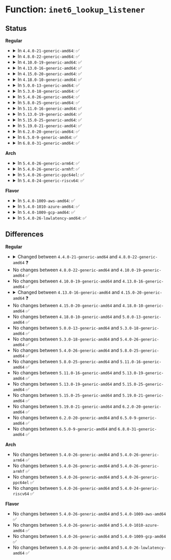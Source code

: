 # Function: <code>inet6_lookup_listener</code>

## Status
<b>Regular</b>
<ul>
<li>
<details>
<summary>In <code>4.4.0-21-generic-amd64</code>: ✅</summary>

```c
struct sock * inet6_lookup_listener(struct net * net, struct inet_hashinfo * hashinfo, const struct in6_addr * saddr, const __be16 sport, const struct in6_addr * daddr, const short unsigned int hnum, const int dif)
```

```json
{
  "name": "inet6_lookup_listener",
  "collision_type": "Unique Global",
  "inline_type": "No",
  "funcs": [
    {
      "addr": 18446744071587241872,
      "name": "inet6_lookup_listener",
      "external": true,
      "loc": "net/ipv6/inet6_hashtables.c:123",
      "file": "net/ipv6/inet6_hashtables.c",
      "inline": "seen, unknown",
      "caller_inline": [],
      "caller_func": [
        "net/ipv6/tcp_ipv6.c:tcp_v6_send_reset",
        "net/ipv6/tcp_ipv6.c:tcp_v6_rcv",
        "net/ipv6/tcp_ipv6.c:tcp_v6_rcv",
        "net/ipv6/inet6_hashtables.c:inet6_lookup"
      ]
    }
  ],
  "symbols": [
    {
      "addr": 18446744071587241872,
      "name": "inet6_lookup_listener",
      "section": ".text",
      "bind": "STB_GLOBAL",
      "size": 726
    }
  ]
}
```
</details>
</li>
<li>
<details>
<summary>In <code>4.8.0-22-generic-amd64</code>: ✅</summary>

```c
struct sock * inet6_lookup_listener(struct net * net, struct inet_hashinfo * hashinfo, struct sk_buff * skb, int doff, const struct in6_addr * saddr, const __be16 sport, const struct in6_addr * daddr, const short unsigned int hnum, const int dif)
```

```json
{
  "name": "inet6_lookup_listener",
  "collision_type": "Unique Global",
  "inline_type": "No",
  "funcs": [
    {
      "addr": 18446744071587705600,
      "name": "inet6_lookup_listener",
      "external": true,
      "loc": "net/ipv6/inet6_hashtables.c:124",
      "file": "net/ipv6/inet6_hashtables.c",
      "inline": "seen, unknown",
      "caller_inline": [],
      "caller_func": [
        "net/ipv6/tcp_ipv6.c:tcp_v6_rcv",
        "net/ipv6/tcp_ipv6.c:tcp_v6_rcv",
        "net/ipv6/tcp_ipv6.c:tcp_v6_send_reset",
        "net/ipv6/inet6_hashtables.c:inet6_lookup"
      ]
    }
  ],
  "symbols": [
    {
      "addr": 18446744071587705600,
      "name": "inet6_lookup_listener",
      "section": ".text",
      "bind": "STB_GLOBAL",
      "size": 461
    }
  ]
}
```
</details>
</li>
<li>
<details>
<summary>In <code>4.10.0-19-generic-amd64</code>: ✅</summary>

```c
struct sock * inet6_lookup_listener(struct net * net, struct inet_hashinfo * hashinfo, struct sk_buff * skb, int doff, const struct in6_addr * saddr, const __be16 sport, const struct in6_addr * daddr, const short unsigned int hnum, const int dif)
```

```json
{
  "name": "inet6_lookup_listener",
  "collision_type": "Unique Global",
  "inline_type": "No",
  "funcs": [
    {
      "addr": 18446744071587920160,
      "name": "inet6_lookup_listener",
      "external": true,
      "loc": "net/ipv6/inet6_hashtables.c:124",
      "file": "net/ipv6/inet6_hashtables.c",
      "inline": "seen, unknown",
      "caller_inline": [],
      "caller_func": [
        "net/ipv6/tcp_ipv6.c:tcp_v6_rcv",
        "net/ipv6/tcp_ipv6.c:tcp_v6_rcv",
        "net/ipv6/tcp_ipv6.c:tcp_v6_send_reset",
        "net/ipv6/inet6_hashtables.c:inet6_lookup"
      ]
    }
  ],
  "symbols": [
    {
      "addr": 18446744071587920160,
      "name": "inet6_lookup_listener",
      "section": ".text",
      "bind": "STB_GLOBAL",
      "size": 532
    }
  ]
}
```
</details>
</li>
<li>
<details>
<summary>In <code>4.13.0-16-generic-amd64</code>: ✅</summary>

```c
struct sock * inet6_lookup_listener(struct net * net, struct inet_hashinfo * hashinfo, struct sk_buff * skb, int doff, const struct in6_addr * saddr, const __be16 sport, const struct in6_addr * daddr, const short unsigned int hnum, const int dif)
```

```json
{
  "name": "inet6_lookup_listener",
  "collision_type": "Unique Global",
  "inline_type": "No",
  "funcs": [
    {
      "addr": 18446744071588078096,
      "name": "inet6_lookup_listener",
      "external": true,
      "loc": "net/ipv6/inet6_hashtables.c:124",
      "file": "net/ipv6/inet6_hashtables.c",
      "inline": "seen, unknown",
      "caller_inline": [],
      "caller_func": [
        "net/ipv6/tcp_ipv6.c:tcp_v6_rcv",
        "net/ipv6/tcp_ipv6.c:tcp_v6_rcv",
        "net/ipv6/tcp_ipv6.c:tcp_v6_send_reset",
        "net/ipv6/inet6_hashtables.c:inet6_lookup"
      ]
    }
  ],
  "symbols": [
    {
      "addr": 18446744071588078096,
      "name": "inet6_lookup_listener",
      "section": ".text",
      "bind": "STB_GLOBAL",
      "size": 451
    }
  ]
}
```
</details>
</li>
<li>
<details>
<summary>In <code>4.15.0-20-generic-amd64</code>: ✅</summary>

```c
struct sock * inet6_lookup_listener(struct net * net, struct inet_hashinfo * hashinfo, struct sk_buff * skb, int doff, const struct in6_addr * saddr, const __be16 sport, const struct in6_addr * daddr, const short unsigned int hnum, const int dif, const int sdif)
```

```json
{
  "name": "inet6_lookup_listener",
  "collision_type": "Unique Global",
  "inline_type": "No",
  "funcs": [
    {
      "addr": 18446744071588622448,
      "name": "inet6_lookup_listener",
      "external": true,
      "loc": "net/ipv6/inet6_hashtables.c:128",
      "file": "net/ipv6/inet6_hashtables.c",
      "inline": "seen, unknown",
      "caller_inline": [],
      "caller_func": [
        "net/ipv6/tcp_ipv6.c:tcp_v6_rcv",
        "net/ipv6/tcp_ipv6.c:tcp_v6_rcv",
        "net/ipv6/tcp_ipv6.c:tcp_v6_send_reset",
        "net/ipv6/inet6_hashtables.c:inet6_lookup"
      ]
    }
  ],
  "symbols": [
    {
      "addr": 18446744071588622448,
      "name": "inet6_lookup_listener",
      "section": ".text",
      "bind": "STB_GLOBAL",
      "size": 470
    }
  ]
}
```
</details>
</li>
<li>
<details>
<summary>In <code>4.18.0-10-generic-amd64</code>: ✅</summary>

```c
struct sock * inet6_lookup_listener(struct net * net, struct inet_hashinfo * hashinfo, struct sk_buff * skb, int doff, const struct in6_addr * saddr, const __be16 sport, const struct in6_addr * daddr, const short unsigned int hnum, const int dif, const int sdif)
```

```json
{
  "name": "inet6_lookup_listener",
  "collision_type": "Unique Global",
  "inline_type": "No",
  "funcs": [
    {
      "addr": 18446744071588988816,
      "name": "inet6_lookup_listener",
      "external": true,
      "loc": "net/ipv6/inet6_hashtables.c:162",
      "file": "net/ipv6/inet6_hashtables.c",
      "inline": "seen, unknown",
      "caller_inline": [],
      "caller_func": [
        "net/ipv6/tcp_ipv6.c:tcp_v6_rcv",
        "net/ipv6/tcp_ipv6.c:tcp_v6_rcv",
        "net/ipv6/tcp_ipv6.c:tcp_v6_send_reset",
        "net/ipv6/inet6_hashtables.c:inet6_lookup"
      ]
    }
  ],
  "symbols": [
    {
      "addr": 18446744071588988816,
      "name": "inet6_lookup_listener",
      "section": ".text",
      "bind": "STB_GLOBAL",
      "size": 1275
    }
  ]
}
```
</details>
</li>
<li>
<details>
<summary>In <code>5.0.0-13-generic-amd64</code>: ✅</summary>

```c
struct sock * inet6_lookup_listener(struct net * net, struct inet_hashinfo * hashinfo, struct sk_buff * skb, int doff, const struct in6_addr * saddr, const __be16 sport, const struct in6_addr * daddr, const short unsigned int hnum, const int dif, const int sdif)
```

```json
{
  "name": "inet6_lookup_listener",
  "collision_type": "Unique Global",
  "inline_type": "No",
  "funcs": [
    {
      "addr": 18446744071589212976,
      "name": "inet6_lookup_listener",
      "external": true,
      "loc": "net/ipv6/inet6_hashtables.c:153",
      "file": "net/ipv6/inet6_hashtables.c",
      "inline": "seen, unknown",
      "caller_inline": [],
      "caller_func": [
        "net/core/filter.c:sk_lookup",
        "net/ipv6/tcp_ipv6.c:tcp_v6_rcv",
        "net/ipv6/tcp_ipv6.c:tcp_v6_rcv",
        "net/ipv6/tcp_ipv6.c:tcp_v6_send_reset",
        "net/ipv6/inet6_hashtables.c:inet6_lookup"
      ]
    }
  ],
  "symbols": [
    {
      "addr": 18446744071589212976,
      "name": "inet6_lookup_listener",
      "section": ".text",
      "bind": "STB_GLOBAL",
      "size": 796
    }
  ]
}
```
</details>
</li>
<li>
<details>
<summary>In <code>5.3.0-18-generic-amd64</code>: ✅</summary>

```c
struct sock * inet6_lookup_listener(struct net * net, struct inet_hashinfo * hashinfo, struct sk_buff * skb, int doff, const struct in6_addr * saddr, const __be16 sport, const struct in6_addr * daddr, const short unsigned int hnum, const int dif, const int sdif)
```

```json
{
  "name": "inet6_lookup_listener",
  "collision_type": "Unique Global",
  "inline_type": "No",
  "funcs": [
    {
      "addr": 18446744071589666944,
      "name": "inet6_lookup_listener",
      "external": true,
      "loc": "net/ipv6/inet6_hashtables.c:149",
      "file": "net/ipv6/inet6_hashtables.c",
      "inline": "seen, unknown",
      "caller_inline": [],
      "caller_func": [
        "net/core/filter.c:sk_lookup",
        "net/ipv6/tcp_ipv6.c:tcp_v6_rcv",
        "net/ipv6/tcp_ipv6.c:tcp_v6_rcv",
        "net/ipv6/tcp_ipv6.c:tcp_v6_send_reset",
        "net/ipv6/inet6_hashtables.c:inet6_lookup"
      ]
    }
  ],
  "symbols": [
    {
      "addr": 18446744071589666944,
      "name": "inet6_lookup_listener",
      "section": ".text",
      "bind": "STB_GLOBAL",
      "size": 749
    }
  ]
}
```
</details>
</li>
<li>
<details>
<summary>In <code>5.4.0-26-generic-amd64</code>: ✅</summary>

```c
struct sock * inet6_lookup_listener(struct net * net, struct inet_hashinfo * hashinfo, struct sk_buff * skb, int doff, const struct in6_addr * saddr, const __be16 sport, const struct in6_addr * daddr, const short unsigned int hnum, const int dif, const int sdif)
```

```json
{
  "name": "inet6_lookup_listener",
  "collision_type": "Unique Global",
  "inline_type": "No",
  "funcs": [
    {
      "addr": 18446744071589891200,
      "name": "inet6_lookup_listener",
      "external": true,
      "loc": "net/ipv6/inet6_hashtables.c:149",
      "file": "net/ipv6/inet6_hashtables.c",
      "inline": "seen, unknown",
      "caller_inline": [],
      "caller_func": [
        "net/core/filter.c:sk_lookup",
        "net/ipv6/tcp_ipv6.c:tcp_v6_rcv",
        "net/ipv6/tcp_ipv6.c:tcp_v6_rcv",
        "net/ipv6/tcp_ipv6.c:tcp_v6_send_reset",
        "net/ipv6/inet6_hashtables.c:inet6_lookup"
      ]
    }
  ],
  "symbols": [
    {
      "addr": 18446744071589891200,
      "name": "inet6_lookup_listener",
      "section": ".text",
      "bind": "STB_GLOBAL",
      "size": 755
    }
  ]
}
```
</details>
</li>
<li>
<details>
<summary>In <code>5.8.0-25-generic-amd64</code>: ✅</summary>

```c
struct sock * inet6_lookup_listener(struct net * net, struct inet_hashinfo * hashinfo, struct sk_buff * skb, int doff, const struct in6_addr * saddr, const __be16 sport, const struct in6_addr * daddr, const short unsigned int hnum, const int dif, const int sdif)
```

```json
{
  "name": "inet6_lookup_listener",
  "collision_type": "Unique Global",
  "inline_type": "No",
  "funcs": [
    {
      "addr": 18446744071590921728,
      "name": "inet6_lookup_listener",
      "external": true,
      "loc": "net/ipv6/inet6_hashtables.c:149",
      "file": "net/ipv6/inet6_hashtables.c",
      "inline": "seen, unknown",
      "caller_inline": [],
      "caller_func": [
        "net/core/filter.c:sk_lookup",
        "net/ipv6/tcp_ipv6.c:tcp_v6_rcv",
        "net/ipv6/tcp_ipv6.c:tcp_v6_rcv",
        "net/ipv6/tcp_ipv6.c:tcp_v6_send_reset",
        "net/ipv6/tcp_ipv6.c:tcp_v6_send_reset",
        "net/ipv6/inet6_hashtables.c:inet6_lookup"
      ]
    }
  ],
  "symbols": [
    {
      "addr": 18446744071590921728,
      "name": "inet6_lookup_listener",
      "section": ".text",
      "bind": "STB_GLOBAL",
      "size": 240
    }
  ]
}
```
</details>
</li>
<li>
<details>
<summary>In <code>5.11.0-16-generic-amd64</code>: ✅</summary>

```c
struct sock * inet6_lookup_listener(struct net * net, struct inet_hashinfo * hashinfo, struct sk_buff * skb, int doff, const struct in6_addr * saddr, const __be16 sport, const struct in6_addr * daddr, const short unsigned int hnum, const int dif, const int sdif)
```

```json
{
  "name": "inet6_lookup_listener",
  "collision_type": "Unique Global",
  "inline_type": "No",
  "funcs": [
    {
      "addr": 18446744071590985312,
      "name": "inet6_lookup_listener",
      "external": true,
      "loc": "net/ipv6/inet6_hashtables.c:187",
      "file": "net/ipv6/inet6_hashtables.c",
      "inline": "seen, unknown",
      "caller_inline": [],
      "caller_func": [
        "net/core/filter.c:sk_lookup",
        "net/ipv6/tcp_ipv6.c:tcp_v6_rcv",
        "net/ipv6/tcp_ipv6.c:tcp_v6_rcv",
        "net/ipv6/tcp_ipv6.c:tcp_v6_send_reset",
        "net/ipv6/tcp_ipv6.c:tcp_v6_send_reset",
        "net/ipv6/inet6_hashtables.c:inet6_lookup"
      ]
    }
  ],
  "symbols": [
    {
      "addr": 18446744071590985312,
      "name": "inet6_lookup_listener",
      "section": ".text",
      "bind": "STB_GLOBAL",
      "size": 491
    }
  ]
}
```
</details>
</li>
<li>
<details>
<summary>In <code>5.13.0-19-generic-amd64</code>: ✅</summary>

```c
struct sock * inet6_lookup_listener(struct net * net, struct inet_hashinfo * hashinfo, struct sk_buff * skb, int doff, const struct in6_addr * saddr, const __be16 sport, const struct in6_addr * daddr, const short unsigned int hnum, const int dif, const int sdif)
```

```json
{
  "name": "inet6_lookup_listener",
  "collision_type": "Unique Global",
  "inline_type": "No",
  "funcs": [
    {
      "addr": 18446744071590915952,
      "name": "inet6_lookup_listener",
      "external": true,
      "loc": "net/ipv6/inet6_hashtables.c:187",
      "file": "net/ipv6/inet6_hashtables.c",
      "inline": "seen, unknown",
      "caller_inline": [],
      "caller_func": [
        "net/core/filter.c:sk_lookup",
        "net/ipv6/tcp_ipv6.c:tcp_v6_rcv",
        "net/ipv6/tcp_ipv6.c:tcp_v6_rcv",
        "net/ipv6/tcp_ipv6.c:tcp_v6_send_reset",
        "net/ipv6/tcp_ipv6.c:tcp_v6_send_reset",
        "net/ipv6/inet6_hashtables.c:inet6_lookup"
      ]
    }
  ],
  "symbols": [
    {
      "addr": 18446744071590915952,
      "name": "inet6_lookup_listener",
      "section": ".text",
      "bind": "STB_GLOBAL",
      "size": 485
    }
  ]
}
```
</details>
</li>
<li>
<details>
<summary>In <code>5.15.0-25-generic-amd64</code>: ✅</summary>

```c
struct sock * inet6_lookup_listener(struct net * net, struct inet_hashinfo * hashinfo, struct sk_buff * skb, int doff, const struct in6_addr * saddr, const __be16 sport, const struct in6_addr * daddr, const short unsigned int hnum, const int dif, const int sdif)
```

```json
{
  "name": "inet6_lookup_listener",
  "collision_type": "Unique Global",
  "inline_type": "No",
  "funcs": [
    {
      "addr": 18446744071591751744,
      "name": "inet6_lookup_listener",
      "external": true,
      "loc": "net/ipv6/inet6_hashtables.c:187",
      "file": "net/ipv6/inet6_hashtables.c",
      "inline": "seen, unknown",
      "caller_inline": [],
      "caller_func": [
        "net/core/filter.c:sk_lookup",
        "net/ipv6/tcp_ipv6.c:tcp_v6_rcv",
        "net/ipv6/tcp_ipv6.c:tcp_v6_rcv",
        "net/ipv6/tcp_ipv6.c:tcp_v6_send_reset",
        "net/ipv6/tcp_ipv6.c:tcp_v6_send_reset",
        "net/ipv6/inet6_hashtables.c:inet6_lookup"
      ]
    }
  ],
  "symbols": [
    {
      "addr": 18446744071591751744,
      "name": "inet6_lookup_listener",
      "section": ".text",
      "bind": "STB_GLOBAL",
      "size": 481
    }
  ]
}
```
</details>
</li>
<li>
<details>
<summary>In <code>5.19.0-21-generic-amd64</code>: ✅</summary>

```c
struct sock * inet6_lookup_listener(struct net * net, struct inet_hashinfo * hashinfo, struct sk_buff * skb, int doff, const struct in6_addr * saddr, const __be16 sport, const struct in6_addr * daddr, const short unsigned int hnum, const int dif, const int sdif)
```

```json
{
  "name": "inet6_lookup_listener",
  "collision_type": "Unique Global",
  "inline_type": "No",
  "funcs": [
    {
      "addr": 18446744071593458224,
      "name": "inet6_lookup_listener",
      "external": true,
      "loc": "net/ipv6/inet6_hashtables.c:186",
      "file": "net/ipv6/inet6_hashtables.c",
      "inline": "seen, unknown",
      "caller_inline": [],
      "caller_func": [
        "net/core/filter.c:sk_lookup",
        "net/ipv6/tcp_ipv6.c:tcp_v6_rcv",
        "net/ipv6/tcp_ipv6.c:tcp_v6_rcv",
        "net/ipv6/tcp_ipv6.c:tcp_v6_send_reset",
        "net/ipv6/tcp_ipv6.c:tcp_v6_send_reset",
        "net/ipv6/tcp_ipv6.c:tcp_v6_send_reset",
        "net/ipv6/inet6_hashtables.c:inet6_lookup"
      ]
    }
  ],
  "symbols": [
    {
      "addr": 18446744071593458224,
      "name": "inet6_lookup_listener",
      "section": ".text",
      "bind": "STB_GLOBAL",
      "size": 508
    }
  ]
}
```
</details>
</li>
<li>
<details>
<summary>In <code>6.2.0-20-generic-amd64</code>: ✅</summary>

```c
struct sock * inet6_lookup_listener(struct net * net, struct inet_hashinfo * hashinfo, struct sk_buff * skb, int doff, const struct in6_addr * saddr, const __be16 sport, const struct in6_addr * daddr, const short unsigned int hnum, const int dif, const int sdif)
```

```json
{
  "name": "inet6_lookup_listener",
  "collision_type": "Unique Global",
  "inline_type": "No",
  "funcs": [
    {
      "addr": 18446744071595375392,
      "name": "inet6_lookup_listener",
      "external": true,
      "loc": "net/ipv6/inet6_hashtables.c:184",
      "file": "net/ipv6/inet6_hashtables.c",
      "inline": "seen, unknown",
      "caller_inline": [],
      "caller_func": [
        "net/core/filter.c:sk_lookup",
        "net/ipv6/tcp_ipv6.c:tcp_v6_rcv",
        "net/ipv6/tcp_ipv6.c:tcp_v6_rcv",
        "net/ipv6/tcp_ipv6.c:tcp_v6_send_reset",
        "net/ipv6/tcp_ipv6.c:tcp_v6_send_reset",
        "net/ipv6/tcp_ipv6.c:tcp_v6_send_reset",
        "net/ipv6/inet6_hashtables.c:inet6_lookup"
      ]
    }
  ],
  "symbols": [
    {
      "addr": 18446744071595375392,
      "name": "inet6_lookup_listener",
      "section": ".text",
      "bind": "STB_GLOBAL",
      "size": 507
    }
  ]
}
```
</details>
</li>
<li>
<details>
<summary>In <code>6.5.0-9-generic-amd64</code>: ✅</summary>

```c
struct sock * inet6_lookup_listener(struct net * net, struct inet_hashinfo * hashinfo, struct sk_buff * skb, int doff, const struct in6_addr * saddr, const __be16 sport, const struct in6_addr * daddr, const short unsigned int hnum, const int dif, const int sdif)
```

```json
{
  "name": "inet6_lookup_listener",
  "collision_type": "Unique Global",
  "inline_type": "No",
  "funcs": [
    {
      "addr": 18446744071595772288,
      "name": "inet6_lookup_listener",
      "external": true,
      "loc": "net/ipv6/inet6_hashtables.c:184",
      "file": "net/ipv6/inet6_hashtables.c",
      "inline": "seen, unknown",
      "caller_inline": [],
      "caller_func": [
        "net/core/filter.c:sk_lookup",
        "net/ipv6/tcp_ipv6.c:tcp_v6_rcv",
        "net/ipv6/tcp_ipv6.c:tcp_v6_rcv",
        "net/ipv6/tcp_ipv6.c:tcp_v6_send_reset",
        "net/ipv6/tcp_ipv6.c:tcp_v6_send_reset",
        "net/ipv6/tcp_ipv6.c:tcp_v6_send_reset",
        "net/ipv6/inet6_hashtables.c:inet6_lookup"
      ]
    }
  ],
  "symbols": [
    {
      "addr": 18446744071595772288,
      "name": "inet6_lookup_listener",
      "section": ".text",
      "bind": "STB_GLOBAL",
      "size": 966
    }
  ]
}
```
</details>
</li>
<li>
<details>
<summary>In <code>6.8.0-31-generic-amd64</code>: ✅</summary>

```c
struct sock * inet6_lookup_listener(struct net * net, struct inet_hashinfo * hashinfo, struct sk_buff * skb, int doff, const struct in6_addr * saddr, const __be16 sport, const struct in6_addr * daddr, const short unsigned int hnum, const int dif, const int sdif)
```

```json
{
  "name": "inet6_lookup_listener",
  "collision_type": "Unique Global",
  "inline_type": "No",
  "funcs": [
    {
      "addr": 18446744071596620928,
      "name": "inet6_lookup_listener",
      "external": true,
      "loc": "net/ipv6/inet6_hashtables.c:203",
      "file": "net/ipv6/inet6_hashtables.c",
      "inline": "seen, unknown",
      "caller_inline": [],
      "caller_func": [
        "net/core/filter.c:sk_lookup",
        "net/ipv6/tcp_ipv6.c:tcp_v6_rcv",
        "net/ipv6/tcp_ipv6.c:tcp_v6_send_reset",
        "net/ipv6/tcp_ipv6.c:tcp_v6_send_reset",
        "net/ipv6/tcp_ipv6.c:tcp_v6_send_reset",
        "net/ipv6/tcp_ipv6.c:__inet6_lookup_skb",
        "net/ipv6/inet6_hashtables.c:inet6_lookup"
      ]
    }
  ],
  "symbols": [
    {
      "addr": 18446744071596620928,
      "name": "inet6_lookup_listener",
      "section": ".text",
      "bind": "STB_GLOBAL",
      "size": 930
    }
  ]
}
```
</details>
</li>
</ul>
<b>Arch</b>
<ul>
<li>
<details>
<summary>In <code>5.4.0-26-generic-arm64</code>: ✅</summary>

```c
struct sock * inet6_lookup_listener(struct net * net, struct inet_hashinfo * hashinfo, struct sk_buff * skb, int doff, const struct in6_addr * saddr, const __be16 sport, const struct in6_addr * daddr, const short unsigned int hnum, const int dif, const int sdif)
```

```json
{
  "name": "inet6_lookup_listener",
  "collision_type": "Unique Global",
  "inline_type": "No",
  "funcs": [
    {
      "addr": 18446603336503613824,
      "name": "inet6_lookup_listener",
      "external": true,
      "loc": "net/ipv6/inet6_hashtables.c:149",
      "file": "net/ipv6/inet6_hashtables.c",
      "inline": "seen, unknown",
      "caller_inline": [],
      "caller_func": [
        "net/core/filter.c:sk_lookup",
        "net/ipv6/tcp_ipv6.c:tcp_v6_rcv",
        "net/ipv6/tcp_ipv6.c:tcp_v6_rcv",
        "net/ipv6/tcp_ipv6.c:tcp_v6_send_reset",
        "net/ipv6/inet6_hashtables.c:inet6_lookup"
      ]
    }
  ],
  "symbols": [
    {
      "addr": 18446603336503613824,
      "name": "inet6_lookup_listener",
      "section": ".text",
      "bind": "STB_GLOBAL",
      "size": 1012
    }
  ]
}
```
</details>
</li>
<li>
<details>
<summary>In <code>5.4.0-26-generic-armhf</code>: ✅</summary>

```c
struct sock * inet6_lookup_listener(struct net * net, struct inet_hashinfo * hashinfo, struct sk_buff * skb, int doff, const struct in6_addr * saddr, const __be16 sport, const struct in6_addr * daddr, const short unsigned int hnum, const int dif, const int sdif)
```

```json
{
  "name": "inet6_lookup_listener",
  "collision_type": "Unique Global",
  "inline_type": "No",
  "funcs": [
    {
      "addr": 3236257648,
      "name": "inet6_lookup_listener",
      "external": true,
      "loc": "net/ipv6/inet6_hashtables.c:149",
      "file": "net/ipv6/inet6_hashtables.c",
      "inline": "seen, unknown",
      "caller_inline": [],
      "caller_func": [
        "net/core/filter.c:sk_lookup",
        "net/ipv6/tcp_ipv6.c:tcp_v6_rcv",
        "net/ipv6/tcp_ipv6.c:tcp_v6_rcv",
        "net/ipv6/tcp_ipv6.c:tcp_v6_send_reset",
        "net/ipv6/inet6_hashtables.c:inet6_lookup"
      ]
    }
  ],
  "symbols": [
    {
      "addr": 3236257648,
      "name": "inet6_lookup_listener",
      "section": ".text",
      "bind": "STB_GLOBAL",
      "size": 960
    }
  ]
}
```
</details>
</li>
<li>
<details>
<summary>In <code>5.4.0-26-generic-ppc64el</code>: ✅</summary>

```c
struct sock * inet6_lookup_listener(struct net * net, struct inet_hashinfo * hashinfo, struct sk_buff * skb, int doff, const struct in6_addr * saddr, const __be16 sport, const struct in6_addr * daddr, const short unsigned int hnum, const int dif, const int sdif)
```

```json
{
  "name": "inet6_lookup_listener",
  "collision_type": "Unique Global",
  "inline_type": "No",
  "funcs": [
    {
      "addr": 13835058055297427760,
      "name": "inet6_lookup_listener",
      "external": true,
      "loc": "net/ipv6/inet6_hashtables.c:149",
      "file": "net/ipv6/inet6_hashtables.c",
      "inline": "seen, unknown",
      "caller_inline": [],
      "caller_func": [
        "net/core/filter.c:sk_lookup",
        "net/ipv6/tcp_ipv6.c:tcp_v6_rcv",
        "net/ipv6/tcp_ipv6.c:tcp_v6_rcv",
        "net/ipv6/tcp_ipv6.c:tcp_v6_send_reset",
        "net/ipv6/inet6_hashtables.c:inet6_lookup"
      ]
    }
  ],
  "symbols": [
    {
      "addr": 13835058055297427760,
      "name": "inet6_lookup_listener",
      "section": ".text",
      "bind": "STB_GLOBAL",
      "size": 1000
    }
  ]
}
```
</details>
</li>
<li>
<details>
<summary>In <code>5.4.0-24-generic-riscv64</code>: ✅</summary>

```c
struct sock * inet6_lookup_listener(struct net * net, struct inet_hashinfo * hashinfo, struct sk_buff * skb, int doff, const struct in6_addr * saddr, const __be16 sport, const struct in6_addr * daddr, const short unsigned int hnum, const int dif, const int sdif)
```

```json
{
  "name": "inet6_lookup_listener",
  "collision_type": "Unique Global",
  "inline_type": "No",
  "funcs": [
    {
      "addr": 18446743936279564582,
      "name": "inet6_lookup_listener",
      "external": true,
      "loc": "net/ipv6/inet6_hashtables.c:149",
      "file": "net/ipv6/inet6_hashtables.c",
      "inline": "seen, unknown",
      "caller_inline": [],
      "caller_func": [
        "net/core/filter.c:sk_lookup",
        "net/ipv6/tcp_ipv6.c:tcp_v6_rcv",
        "net/ipv6/tcp_ipv6.c:tcp_v6_rcv",
        "net/ipv6/tcp_ipv6.c:tcp_v6_send_reset",
        "net/ipv6/inet6_hashtables.c:inet6_lookup"
      ]
    }
  ],
  "symbols": [
    {
      "addr": 18446743936279564582,
      "name": "inet6_lookup_listener",
      "section": ".text",
      "bind": "STB_GLOBAL",
      "size": 1320
    }
  ]
}
```
</details>
</li>
</ul>
<b>Flavor</b>
<ul>
<li>
<details>
<summary>In <code>5.4.0-1009-aws-amd64</code>: ✅</summary>

```c
struct sock * inet6_lookup_listener(struct net * net, struct inet_hashinfo * hashinfo, struct sk_buff * skb, int doff, const struct in6_addr * saddr, const __be16 sport, const struct in6_addr * daddr, const short unsigned int hnum, const int dif, const int sdif)
```

```json
{
  "name": "inet6_lookup_listener",
  "collision_type": "Unique Global",
  "inline_type": "No",
  "funcs": [
    {
      "addr": 18446744071589495568,
      "name": "inet6_lookup_listener",
      "external": true,
      "loc": "net/ipv6/inet6_hashtables.c:149",
      "file": "net/ipv6/inet6_hashtables.c",
      "inline": "seen, unknown",
      "caller_inline": [],
      "caller_func": [
        "net/core/filter.c:sk_lookup",
        "net/ipv6/tcp_ipv6.c:tcp_v6_rcv",
        "net/ipv6/tcp_ipv6.c:tcp_v6_rcv",
        "net/ipv6/tcp_ipv6.c:tcp_v6_send_reset",
        "net/ipv6/inet6_hashtables.c:inet6_lookup"
      ]
    }
  ],
  "symbols": [
    {
      "addr": 18446744071589495568,
      "name": "inet6_lookup_listener",
      "section": ".text",
      "bind": "STB_GLOBAL",
      "size": 755
    }
  ]
}
```
</details>
</li>
<li>
<details>
<summary>In <code>5.4.0-1010-azure-amd64</code>: ✅</summary>

```c
struct sock * inet6_lookup_listener(struct net * net, struct inet_hashinfo * hashinfo, struct sk_buff * skb, int doff, const struct in6_addr * saddr, const __be16 sport, const struct in6_addr * daddr, const short unsigned int hnum, const int dif, const int sdif)
```

```json
{
  "name": "inet6_lookup_listener",
  "collision_type": "Unique Global",
  "inline_type": "No",
  "funcs": [
    {
      "addr": 18446744071589220560,
      "name": "inet6_lookup_listener",
      "external": true,
      "loc": "net/ipv6/inet6_hashtables.c:149",
      "file": "net/ipv6/inet6_hashtables.c",
      "inline": "seen, unknown",
      "caller_inline": [],
      "caller_func": [
        "net/core/filter.c:sk_lookup",
        "net/ipv6/tcp_ipv6.c:tcp_v6_rcv",
        "net/ipv6/tcp_ipv6.c:tcp_v6_rcv",
        "net/ipv6/tcp_ipv6.c:tcp_v6_send_reset",
        "net/ipv6/inet6_hashtables.c:inet6_lookup"
      ]
    }
  ],
  "symbols": [
    {
      "addr": 18446744071589220560,
      "name": "inet6_lookup_listener",
      "section": ".text",
      "bind": "STB_GLOBAL",
      "size": 755
    }
  ]
}
```
</details>
</li>
<li>
<details>
<summary>In <code>5.4.0-1009-gcp-amd64</code>: ✅</summary>

```c
struct sock * inet6_lookup_listener(struct net * net, struct inet_hashinfo * hashinfo, struct sk_buff * skb, int doff, const struct in6_addr * saddr, const __be16 sport, const struct in6_addr * daddr, const short unsigned int hnum, const int dif, const int sdif)
```

```json
{
  "name": "inet6_lookup_listener",
  "collision_type": "Unique Global",
  "inline_type": "No",
  "funcs": [
    {
      "addr": 18446744071589936832,
      "name": "inet6_lookup_listener",
      "external": true,
      "loc": "net/ipv6/inet6_hashtables.c:149",
      "file": "net/ipv6/inet6_hashtables.c",
      "inline": "seen, unknown",
      "caller_inline": [],
      "caller_func": [
        "net/core/filter.c:sk_lookup",
        "net/ipv6/tcp_ipv6.c:tcp_v6_rcv",
        "net/ipv6/tcp_ipv6.c:tcp_v6_rcv",
        "net/ipv6/tcp_ipv6.c:tcp_v6_send_reset",
        "net/ipv6/inet6_hashtables.c:inet6_lookup"
      ]
    }
  ],
  "symbols": [
    {
      "addr": 18446744071589936832,
      "name": "inet6_lookup_listener",
      "section": ".text",
      "bind": "STB_GLOBAL",
      "size": 755
    }
  ]
}
```
</details>
</li>
<li>
<details>
<summary>In <code>5.4.0-26-lowlatency-amd64</code>: ✅</summary>

```c
struct sock * inet6_lookup_listener(struct net * net, struct inet_hashinfo * hashinfo, struct sk_buff * skb, int doff, const struct in6_addr * saddr, const __be16 sport, const struct in6_addr * daddr, const short unsigned int hnum, const int dif, const int sdif)
```

```json
{
  "name": "inet6_lookup_listener",
  "collision_type": "Unique Global",
  "inline_type": "No",
  "funcs": [
    {
      "addr": 18446744071589986320,
      "name": "inet6_lookup_listener",
      "external": true,
      "loc": "net/ipv6/inet6_hashtables.c:149",
      "file": "net/ipv6/inet6_hashtables.c",
      "inline": "seen, unknown",
      "caller_inline": [],
      "caller_func": [
        "net/core/filter.c:sk_lookup",
        "net/ipv6/tcp_ipv6.c:tcp_v6_rcv",
        "net/ipv6/tcp_ipv6.c:tcp_v6_rcv",
        "net/ipv6/tcp_ipv6.c:tcp_v6_send_reset",
        "net/ipv6/inet6_hashtables.c:inet6_lookup"
      ]
    }
  ],
  "symbols": [
    {
      "addr": 18446744071589986320,
      "name": "inet6_lookup_listener",
      "section": ".text",
      "bind": "STB_GLOBAL",
      "size": 755
    }
  ]
}
```
</details>
</li>
</ul>

## Differences
<b>Regular</b>
<ul>
<li>
<details>
<summary>Changed between <code>4.4.0-21-generic-amd64</code> and <code>4.8.0-22-generic-amd64</code> ❓</summary>
<ul>
<li>
<b>Param added. </b>
<code>struct sk_buff * skb</code>
</li>
<li>
<b>Param added. </b>
<code>int doff</code>
</li>
<li>
<b>Param reordered. </b>
<code>net, hashinfo, saddr, sport, daddr, hnum, dif</code> ➡️ <code>net, hashinfo, skb, doff, saddr, sport, daddr, hnum, dif</code>
</li>
</ul>
</details>
</li>
<li>
No changes between <code>4.8.0-22-generic-amd64</code> and <code>4.10.0-19-generic-amd64</code> ✅
</li>
<li>
No changes between <code>4.10.0-19-generic-amd64</code> and <code>4.13.0-16-generic-amd64</code> ✅
</li>
<li>
<details>
<summary>Changed between <code>4.13.0-16-generic-amd64</code> and <code>4.15.0-20-generic-amd64</code> ❓</summary>
<ul>
<li>
<b>Param added. </b>
<code>const int sdif</code>
</li>
</ul>
</details>
</li>
<li>
No changes between <code>4.15.0-20-generic-amd64</code> and <code>4.18.0-10-generic-amd64</code> ✅
</li>
<li>
No changes between <code>4.18.0-10-generic-amd64</code> and <code>5.0.0-13-generic-amd64</code> ✅
</li>
<li>
No changes between <code>5.0.0-13-generic-amd64</code> and <code>5.3.0-18-generic-amd64</code> ✅
</li>
<li>
No changes between <code>5.3.0-18-generic-amd64</code> and <code>5.4.0-26-generic-amd64</code> ✅
</li>
<li>
No changes between <code>5.4.0-26-generic-amd64</code> and <code>5.8.0-25-generic-amd64</code> ✅
</li>
<li>
No changes between <code>5.8.0-25-generic-amd64</code> and <code>5.11.0-16-generic-amd64</code> ✅
</li>
<li>
No changes between <code>5.11.0-16-generic-amd64</code> and <code>5.13.0-19-generic-amd64</code> ✅
</li>
<li>
No changes between <code>5.13.0-19-generic-amd64</code> and <code>5.15.0-25-generic-amd64</code> ✅
</li>
<li>
No changes between <code>5.15.0-25-generic-amd64</code> and <code>5.19.0-21-generic-amd64</code> ✅
</li>
<li>
No changes between <code>5.19.0-21-generic-amd64</code> and <code>6.2.0-20-generic-amd64</code> ✅
</li>
<li>
No changes between <code>6.2.0-20-generic-amd64</code> and <code>6.5.0-9-generic-amd64</code> ✅
</li>
<li>
No changes between <code>6.5.0-9-generic-amd64</code> and <code>6.8.0-31-generic-amd64</code> ✅
</li>
</ul>
<b>Arch</b>
<ul>
<li>
No changes between <code>5.4.0-26-generic-amd64</code> and <code>5.4.0-26-generic-arm64</code> ✅
</li>
<li>
No changes between <code>5.4.0-26-generic-amd64</code> and <code>5.4.0-26-generic-armhf</code> ✅
</li>
<li>
No changes between <code>5.4.0-26-generic-amd64</code> and <code>5.4.0-26-generic-ppc64el</code> ✅
</li>
<li>
No changes between <code>5.4.0-26-generic-amd64</code> and <code>5.4.0-24-generic-riscv64</code> ✅
</li>
</ul>
<b>Flavor</b>
<ul>
<li>
No changes between <code>5.4.0-26-generic-amd64</code> and <code>5.4.0-1009-aws-amd64</code> ✅
</li>
<li>
No changes between <code>5.4.0-26-generic-amd64</code> and <code>5.4.0-1010-azure-amd64</code> ✅
</li>
<li>
No changes between <code>5.4.0-26-generic-amd64</code> and <code>5.4.0-1009-gcp-amd64</code> ✅
</li>
<li>
No changes between <code>5.4.0-26-generic-amd64</code> and <code>5.4.0-26-lowlatency-amd64</code> ✅
</li>
</ul>
